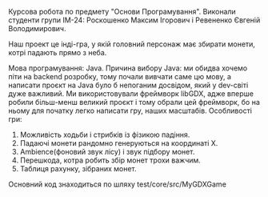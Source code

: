 Курсова робота по предмету "Основи Програмування".
Виконали студенти групи ІМ-24:
Роскошенко Максим Ігорович і Ревененко Євгеній Володимирович.

Наш проект це інді-гра, у якій головний персонаж має збирати монети, котрі падають прямо з неба.

Мова програмування: Java.
Причина вибору Java: ми обидва хочемо піти на backend розробку, тому почали вивчати саме цю мову, а написати проєкт на Java було б непоганим досвідом, який у dev-світі дуже важливий.
Ми використовували фреймворк libGDX, адже вперше робили більш-менш великий проєкт і тому обрали цей фреймворк, бо на ньому для початку легко написати гру, наших масштабів.
Особливості гри:
1. Можливість ходьби і стрибків із фізикою падіння.
2. Падаючі монети рандомно генеруються на координаті X.
3. Ambience(фоновий звук лісу) і звук підбору монет.
4. Перешкода, котра робить збір монет трохи важчим.
5. Таблиця рахунку, зібраних монет.

Основний код знаходиться по шляху test/core/src/MyGDXGame
